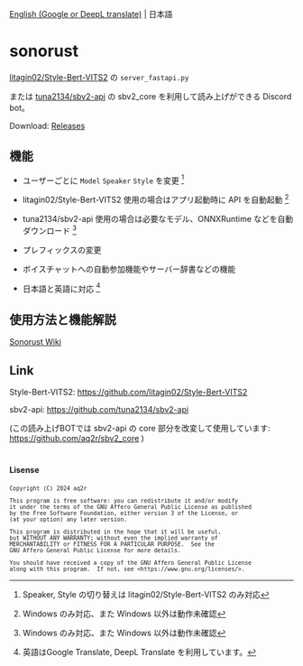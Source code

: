 [English (Google or DeepL translate)](./README.md) | 日本語

# sonorust

[litagin02/Style-Bert-VITS2](https://github.com/litagin02/Style-Bert-VITS2) の `server_fastapi.py`

または [tuna2134/sbv2-api](https://github.com/tuna2134/sbv2-api) の sbv2_core を利用して読み上げができる Discord bot。

Download: [Releases](https://github.com/aq2r/sonorust/releases)

## 機能

- ユーザーごとに `Model` `Speaker` `Style` を変更 [^1]

- litagin02/Style-Bert-VITS2 使用の場合はアプリ起動時に API を自動起動 [^2]

- tuna2134/sbv2-api 使用の場合は必要なモデル、ONNXRuntime などを自動ダウンロード [^2]

- プレフィックスの変更

- ボイスチャットへの自動参加機能やサーバー辞書などの機能

- 日本語と英語に対応 [^3]

[^1]: Speaker, Style の切り替えは litagin02/Style-Bert-VITS2 のみ対応
[^2]: Windows のみ対応、また Windows 以外は動作未確認
[^3]: 英語はGoogle Translate, DeepL Translate を利用しています。

## 使用方法と機能解説

[Sonorust Wiki](https://github.com/aq2r/sonorust/wiki)

## Link

Style-Bert-VITS2: https://github.com/litagin02/Style-Bert-VITS2

sbv2-api: https://github.com/tuna2134/sbv2-api

(この読み上げBOTでは sbv2-api の core 部分を改変して使用しています: https://github.com/aq2r/sbv2_core )

#

#### Lisense

<sub>

    Copyright (C) 2024 aq2r

    This program is free software: you can redistribute it and/or modify
    it under the terms of the GNU Affero General Public License as published
    by the Free Software Foundation, either version 3 of the License, or
    (at your option) any later version.

    This program is distributed in the hope that it will be useful,
    but WITHOUT ANY WARRANTY; without even the implied warranty of
    MERCHANTABILITY or FITNESS FOR A PARTICULAR PURPOSE.  See the
    GNU Affero General Public License for more details.

    You should have received a copy of the GNU Affero General Public License
    along with this program.  If not, see <https://www.gnu.org/licenses/>.

</sub>
